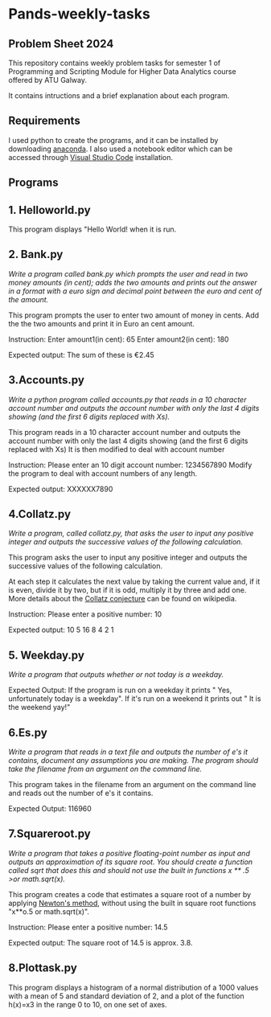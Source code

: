 # Pands-weekly-tasks

## Problem Sheet 2024

This repository contains weekly problem tasks for semester 1 of Programming and Scripting Module for Higher Data Analytics course offered by ATU Galway.

It contains intructions and a brief explanation about each program.

## Requirements

I used python to create the programs, and it can be installed by downloading [anaconda](https://www.anaconda.com/download).
I also used a notebook editor which can be accessed through [Visual Studio Code](https://code.visualstudio.com/) installation.

## Programs

## 1. Helloworld.py

This program displays "Hello World! when it is run.

## 2. Bank.py

*Write a program called bank.py which prompts the user and read in two money amounts (in cent); adds the two amounts and prints out the answer in a format with a euro sign and decimal point between the euro and cent of the amount.*

This program prompts the user to enter two amount of money in cents.
Add the the two amounts and print it in Euro an cent amount.

Instruction:
    Enter amount1(in cent): 65
    Enter amount2(in cent): 180

Expected output:
    The sum of these is €2.45

## 3.Accounts.py

*Write a python program called accounts.py that reads in a 10 character account number and outputs the account number with only the last 4 digits showing (and the first 6 digits replaced with Xs).*

This program reads in a 10 character account number and outputs the account number with only the last 4 digits showing (and the first 6 digits replaced with Xs)
It is then modified to deal with account number

Instruction:
    Please enter an 10 digit account number: 1234567890
    Modify the program to deal with account numbers of any length.

Expected output:
    XXXXXX7890

## 4.Collatz.py

*Write a program, called collatz.py, that asks the user to input any positive integer and outputs the successive values of the following calculation.*

This program asks the user to input any positive integer and outputs the successive values of the following calculation.

At each step it calculates the next value by taking the current value and, if it is even, divide it by two, but if it is odd, multiply it by three and add one.
More details about the [Collatz conjecture](https://en.wikipedia.org/wiki/Collatz_conjecture) can be found on wikipedia.

Instruction:
    Please enter a positive number: 10

Expected output:
    10 5 16 8 4 2 1

## 5. Weekday.py

*Write a program that outputs whether or not today is a weekday.*

 Expected Output:
    If the program is run on a weekday it prints " Yes, unfortunately today is a weekday".
    If it's run on a weekend it prints out " It is the weekend yay!"

## 6.Es.py

*Write a program that reads in a text file and outputs the number of e's it contains, document any assumptions you are making. The program should take the filename from an argument on the command line.*

This program takes in the filename from an argument on the command line and reads out the number of e's it contains.

Expected Output:
  116960

## 7.Squareroot.py

*Write a program that takes a positive floating-point number as input and outputs an approximation of its square root. You should create a function called sqrt that does this and should not use the built in functions x ** .5 >or math.sqrt(x).*

This program creates a code that estimates a square root of a number by applying [Newton's method](https://en.wikipedia.org/wiki/Newton%27s_method), without using the built in square root functions "x**o.5 or math.sqrt(x)".

Instruction:
    Please enter a positive number: 14.5

Expected output:
    The square root of 14.5 is approx. 3.8.

## 8.Plottask.py

This program displays a histogram of a normal distribution of a 1000 values with a mean of 5 and standard deviation of 2, and a plot of the function  h(x)=x3 in the range 0 to 10, on one set of axes.
